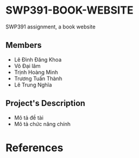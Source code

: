 ﻿# SWP391-BOOK-WEBSITE
SWP391 assignment, a book website

## Members

* Lê Đình Đăng Khoa
* Võ Đại lâm
* Trịnh Hoàng Minh
* Trương Tuấn Thành
* Lê Trung Nghĩa

## Project's Description

* Mô tả đề tài
* Mô tả chức năng chính

# References


